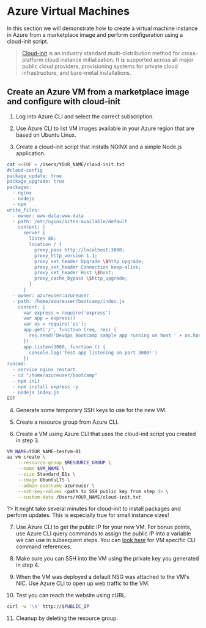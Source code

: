 # Azure Virtual Machines

In this section we will demonstrate how to create a virtual machine instance in Azure from a marketplace image and perform configuration using a cloud-init script.

> [Cloud-init](https://cloudinit.readthedocs.io/en/latest/) is an industry standard multi-distribution method for cross-platform cloud instance initialization. It is supported across all major public cloud providers, provisioning systems for private cloud infrastructure, and bare-metal installations.

## Create an Azure VM from a marketplace image and configure with cloud-init

1. Log into Azure CLI and select the correct subscription.

2. Use Azure CLI to list VM images available in your Azure region that are based on Ubuntu Linux.

3. Create a cloud-init script that installs NGINX and a simple Node.js application.

```bash
cat <<EOF > /Users/YOUR_NAME/cloud-init.txt
#cloud-config
package_update: true
package_upgrade: true
packages:
  - nginx
  - nodejs
  - npm
write_files:
  - owner: www-data:www-data
  - path: /etc/nginx/sites-available/default
    content: |
      server {
        listen 80;
        location / {
          proxy_pass http://localhost:3000;
          proxy_http_version 1.1;
          proxy_set_header Upgrade \$http_upgrade;
          proxy_set_header Connection keep-alive;
          proxy_set_header Host \$host;
          proxy_cache_bypass \$http_upgrade;
        }
      }
  - owner: azureuser:azureuser
  - path: /home/azureuser/bootcamp/index.js
    content: |
      var express = require('express')
      var app = express()
      var os = require('os');
      app.get('/', function (req, res) {
        res.send('DevOps Bootcamp sample app running on host ' + os.hostname() + '!')
      })
      app.listen(3000, function () {
        console.log('Test app listening on port 3000!')
      })
runcmd:
  - service nginx restart
  - cd "/home/azureuser/bootcamp"
  - npm init
  - npm install express -y
  - nodejs index.js
EOF
```

4. Generate some temporary SSH keys to use for the new VM.

5. Create a resource group from Azure CLI.

6. Create a VM using Azure CLI that uses the cloud-init script you created in step 3.

```bash
VM_NAME=YOUR_NAME-testvm-01
az vm create \
    --resource-group $RESOURCE_GROUP \
    --name $VM_NAME \
    --size Standard_B1s \
    --image UbuntuLTS \
    --admin-username azureuser \
    --ssh-key-values <path to SSH public key from step 4> \
    --custom-data /Users/YOUR_NAME/cloud-init.txt
```

?> It might take several minutes for cloud-init to install packages and perform updates. This is especially true for small instance sizes!

7. Use Azure CLI to get the public IP for your new VM. For bonus points, use Azure CLI query commands to assign the public IP into a variable we can use in subsequent steps. You can [look here](https://docs.microsoft.com/en-us/cli/azure/vm?view=azure-cli-latest) for VM specific CLI command references.

8. Make sure you can SSH into the VM using the private key you generated in step 4.

9. When the VM was deployed a default NSG was attached to the VM's NIC. Use Azure CLI to open up web traffic to the VM.

10. Test you can reach the website using cURL.

```bash
curl -w '\n' http://$PUBLIC_IP
```

11. Cleanup by deleting the resource group.
